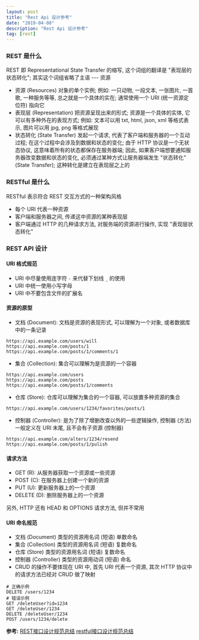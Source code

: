 ```yaml
---
layout: post
title: "Rest Api 设计参考"
date: "2019-04-08"
description: "Rest Api 设计参考"
tag: [rest]
---
```


### REST 是什么
REST 即 Representational State Transfer 的缩写, 这个词组的翻译是 "表现层的状态转化"; 其实这个词组省略了主语 --- 资源
- 资源 (Resources)
对象的单个实例; 例如: 一只动物, 一段文本, 一张图片, 一首歌, 一种服务等等, 总之就是一个具体的实在; 通常使用一个 URI (统一资源定位符) 指向它
- 表现层 (Representation)
把资源呈现出来的形式; 资源是一个具体的实体, 它可以有多种外在的表现方式; 例如: 文本可以用 txt, html, json, xml 等格式表示, 图片可以用 jpg, png 等格式展现
- 状态转化 (State Transfer)
发起一个请求, 代表了客户端和服务器的一个互动过程; 在这个过程中会涉及到数据和状态的变化; 由于 HTTP 协议是一个无状态协议, 这意味着所有的状态都保存在服务器端; 因此, 如果客户端想要通知服务器改变数据和状态的变化, 必须通过某种方式让服务器端发生 "状态转化" (State Transfer); 这种转化是建立在表现层之上的

### RESTful 是什么
RESTful 表示符合 REST 交互方式的一种架构风格
- 每个 URI 代表一种资源
- 客户端和服务器之间, 传递这中资源的某种表现层
- 客户端通过 HTTP 的几种请求方法, 对服务端的资源进行操作, 实现 "表现层状态转化"

### REST API 设计
#### URI 格式规范
- URI 中尽量使用连字符 `-` 来代替下划线 `_` 的使用
- URI 中统一使用小写字母
- URI 中不要包含文件的扩展名

#### 资源的原型
- 文档 (Document): 文档是资源的表现形式, 可以理解为一个对象, 或者数据库中的一条记录
```
https://api.example.com/users/will
https://api.example.com/posts/1
https://api.example.com/posts/1/comments/1
```
- 集合 (Collection): 集合可以理解为是资源的一个容器
```
https://api.example.com/users
https://api.example.com/posts
https://api.example.com/posts/1/comments
```
- 仓库 (Store): 仓库可以理解为集合的一个容器, 可以放置多种资源的集合
```
https://api.example.com/users/1234/favorites/posts/1
```
- 控制器 (Controller): 是为了除了增删改查以外的一些逻辑操作, 控制器 (方法) 一般定义在 URI 末尾, 且不会有子资源 (控制器)
```
https://api.example.com/alters/1234/resend
https://api.example.com/posts/1/pulish
```

#### 请求方法
- GET (R): 从服务器获取一个资源或一些资源
- POST (C): 在服务器上创建一个新的资源
- PUT (U): 更新服务器上的一个资源
- DELETE (D): 删除服务器上的一个资源

另外, HTTP 还有 HEAD 和 OPTIONS 请求方法, 但并不常用

#### URI 命名规范
- 文档 (Document) 类型的资源用名词 (短语) 单数命名
- 集合 (Collection) 类型的资源用名词 (短语) 复数命名
- 仓库 (Store) 类型的资源用名词 (短语) 复数命名
- 控制器 (Controller) 类型的资源用动词 (短语) 命名
- CRUD 的操作不要体现在 URI 中, 首先 URI 代表一个资源, 其次 HTTP 协议中的请求方法已经对 CRUD 做了映射
```
# 正确示例
DELETE /users/1234
# 错误示例
GET /deleteUser?id=1234  
GET /deleteUser/1234  
DELETE /deleteUser/1234  
POST /users/1234/delete
```

**参考:**
[REST接口设计规范总结](http://www.maogx.win/posts/3/)
[restful接口设计规范总结](https://www.jianshu.com/p/8b769356ee67)
